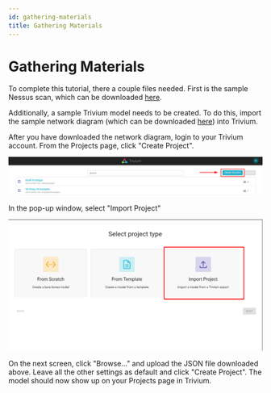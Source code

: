 ```yaml
---
id: gathering-materials
title: Gathering Materials
---
```


# Gathering Materials

To complete this tutorial, there a couple files needed. First is the sample Nessus scan, which can be downloaded [here](../../assets/sample-scan.nessus).

Additionally, a sample Trivium model needs to be created. To do this, import the sample network diagram (which can be downloaded [here](../../assets/sample-network-diagram.json)) into Trivium.

After you have downloaded the network diagram, login to your Trivium account. From the Projects page, click "Create Project".

![Create project](./../../assets/create-project.png)

In the pop-up window, select "Import Project"

![Import Project](../../assets/import-project.png)

On the next screen, click "Browse..." and upload the JSON file downloaded above. Leave all the other settings as default and click "Create Project". The model should now show up on your Projects page in Trivium.